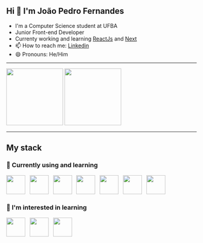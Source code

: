 ## Hi 👋 I'm João Pedro Fernandes

- I'm a Computer Science student at UFBA
- Junior Front-end Developer 
- Currenty working and learning [ReactJs](https://reactjs.org/) and [Next](https://nextjs.org/)
- 📫 How to reach me: [Linkedin](https://www.linkedin.com/in/jo%C3%A3o-pedro-fernandes-9a48a9215/)
- 😄 Pronouns: He/Him
---
<div>
  <img  height="150em" src="https://github-readme-stats.vercel.app/api?username=jhonprfer&show_icons=true&theme=merko">
  <img  height="150em" src="https://github-readme-stats.vercel.app/api/top-langs/?username=jhonprfer&show_icons=true&theme=merko&layout=compact">  
</div>

---

## My stack

### 🔭 Currently using and learning

<div style="display:inline_block">
    <img height="50em" src="https://cdn.jsdelivr.net/gh/devicons/devicon/icons/html5/html5-original.svg" /> &nbsp
    <img height="50em" src="https://cdn.jsdelivr.net/gh/devicons/devicon/icons/css3/css3-original.svg" /> &nbsp
    <img height="50em" src="https://cdn.jsdelivr.net/gh/devicons/devicon/icons/javascript/javascript-original.svg" /> &nbsp
    <img height="50em" src="https://cdn.jsdelivr.net/gh/devicons/devicon/icons/typescript/typescript-original.svg" /> &nbsp
    <img height="50em" src="https://cdn.jsdelivr.net/gh/devicons/devicon/icons/react/react-original.svg" /> &nbsp 
    <img height="50em" src="https://cdn.jsdelivr.net/gh/devicons/devicon/icons/nextjs/nextjs-line.svg" /> &nbsp
    <img height="50em" src="https://cdn.jsdelivr.net/gh/devicons/devicon/icons/figma/figma-original.svg" /> &nbsp
</div>

### 🌱 I'm interested in learning

<div>
    <img height="50em" src="https://cdn.jsdelivr.net/gh/devicons/devicon/icons/vuejs/vuejs-original-wordmark.svg" /> &nbsp
    <img height="50em" src="https://cdn.jsdelivr.net/gh/devicons/devicon/icons/nuxtjs/nuxtjs-original.svg" /> &nbsp
    <img height="50em" src="https://cdn.jsdelivr.net/gh/devicons/devicon/icons/flutter/flutter-original.svg" /> &nbsp
</div>
<!--
- 🔭 I’m currently working on ...
- 🌱 I’m currently learning ...
- 👯 I’m looking to collaborate on ...
- 🤔 I’m looking for help with ...
- 💬 Ask me about ...
- 📫 How to reach me: ...
- 😄 Pronouns: ...
- ⚡ Fun fact: ...
-->
